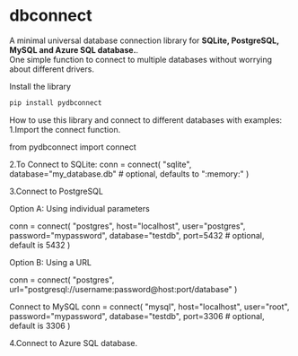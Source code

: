 # dbconnect

A minimal universal database connection library for **SQLite, PostgreSQL, MySQL and Azure SQL database.**.  
One simple function to connect to multiple databases without worrying about different drivers.


Install the library

```bash
pip install pydbconnect
```

How to use this library and connect to different databases with examples:
1.Import the connect function.

from pydbconnect import connect



2.To Connect to SQLite:
conn = connect(
    "sqlite",
    database="my_database.db"  # optional, defaults to ":memory:"
)

3.Connect to PostgreSQL

Option A: Using individual parameters

conn = connect(
    "postgres",
    host="localhost",
    user="postgres",
    password="mypassword",
    database="testdb",
    port=5432  # optional, default is 5432
)

Option B: Using a URL

conn = connect(
    "postgres",
    url="postgresql://username:password@host:port/database"
)

Connect to MySQL
conn = connect(
    "mysql",
    host="localhost",
    user="root",
    password="mypassword",
    database="testdb",
    port=3306  # optional, default is 3306
)

4.Connect to Azure SQL database.
